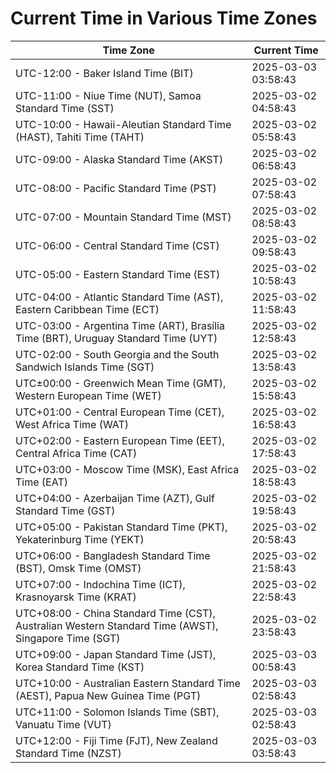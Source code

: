 # Current Time in Various Time Zones

| Time Zone | Current Time |
|-----------|--------------|
| UTC-12:00 - Baker Island Time (BIT) | 2025-03-03 03:58:43 |
| UTC-11:00 - Niue Time (NUT), Samoa Standard Time (SST) | 2025-03-02 04:58:43 |
| UTC-10:00 - Hawaii-Aleutian Standard Time (HAST), Tahiti Time (TAHT) | 2025-03-02 05:58:43 |
| UTC-09:00 - Alaska Standard Time (AKST) | 2025-03-02 06:58:43 |
| UTC-08:00 - Pacific Standard Time (PST) | 2025-03-02 07:58:43 |
| UTC-07:00 - Mountain Standard Time (MST) | 2025-03-02 08:58:43 |
| UTC-06:00 - Central Standard Time (CST) | 2025-03-02 09:58:43 |
| UTC-05:00 - Eastern Standard Time (EST) | 2025-03-02 10:58:43 |
| UTC-04:00 - Atlantic Standard Time (AST), Eastern Caribbean Time (ECT) | 2025-03-02 11:58:43 |
| UTC-03:00 - Argentina Time (ART), Brasília Time (BRT), Uruguay Standard Time (UYT) | 2025-03-02 12:58:43 |
| UTC-02:00 - South Georgia and the South Sandwich Islands Time (SGT) | 2025-03-02 13:58:43 |
| UTC±00:00 - Greenwich Mean Time (GMT), Western European Time (WET) | 2025-03-02 15:58:43 |
| UTC+01:00 - Central European Time (CET), West Africa Time (WAT) | 2025-03-02 16:58:43 |
| UTC+02:00 - Eastern European Time (EET), Central Africa Time (CAT) | 2025-03-02 17:58:43 |
| UTC+03:00 - Moscow Time (MSK), East Africa Time (EAT) | 2025-03-02 18:58:43 |
| UTC+04:00 - Azerbaijan Time (AZT), Gulf Standard Time (GST) | 2025-03-02 19:58:43 |
| UTC+05:00 - Pakistan Standard Time (PKT), Yekaterinburg Time (YEKT) | 2025-03-02 20:58:43 |
| UTC+06:00 - Bangladesh Standard Time (BST), Omsk Time (OMST) | 2025-03-02 21:58:43 |
| UTC+07:00 - Indochina Time (ICT), Krasnoyarsk Time (KRAT) | 2025-03-02 22:58:43 |
| UTC+08:00 - China Standard Time (CST), Australian Western Standard Time (AWST), Singapore Time (SGT) | 2025-03-02 23:58:43 |
| UTC+09:00 - Japan Standard Time (JST), Korea Standard Time (KST) | 2025-03-03 00:58:43 |
| UTC+10:00 - Australian Eastern Standard Time (AEST), Papua New Guinea Time (PGT) | 2025-03-03 02:58:43 |
| UTC+11:00 - Solomon Islands Time (SBT), Vanuatu Time (VUT) | 2025-03-03 02:58:43 |
| UTC+12:00 - Fiji Time (FJT), New Zealand Standard Time (NZST) | 2025-03-03 03:58:43 |
